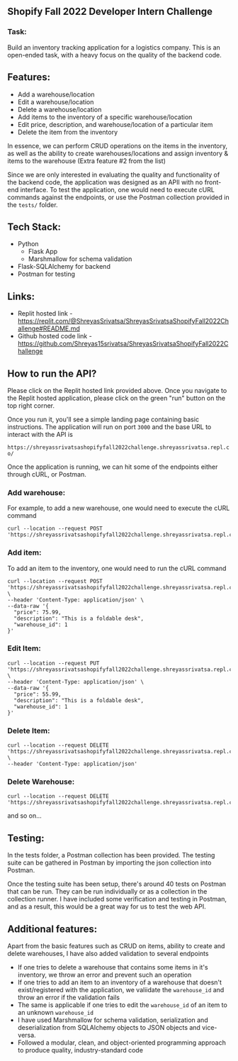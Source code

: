 ## Shopify Fall 2022 Developer Intern Challenge

### Task:
Build an inventory tracking application for a logistics company. This is an open-ended task, with a heavy focus on the quality of the backend code. 

## Features:
* Add a warehouse/location
* Edit a warehouse/location
* Delete a warehouse/location
* Add items to the inventory of a specific warehouse/location
* Edit price, description, and warehouse/location of a particular item
* Delete the item from the inventory

In essence, we can perform CRUD operations on the items in the inventory, as well as the ability to create warehouses/locations and assign inventory & items to the warehouse (Extra feature #2 from the list)


Since we are only interested in evaluating the quality and functionality of the backend code, the application was designed as an APIl with no front-end interface. To test the application, one would need to execute cURL commands against the endpoints, or use the Postman collection provided in the `tests/` folder. 

## Tech Stack:
* Python
  * Flask App
  * Marshmallow for schema validation
* Flask-SQLAlchemy for backend
* Postman for testing

## Links:
* Replit hosted link - https://replit.com/@ShreyasSrivatsa/ShreyasSrivatsaShopifyFall2022Challenge#README.md
* Github hosted code link - https://github.com/Shreyas15srivatsa/ShreyasSrivatsaShopifyFall2022Challenge

## How to run the API?
Please click on the Replit hosted link provided above. Once you navigate to the Replit hosted application, please click on the green "run" button on the top right corner. 

Once you run it, you'll see a simple landing page containing basic instructions. The application will run on port `3000` and the base URL to interact with the API is 

``` https://shreyassrivatsashopifyfall2022challenge.shreyassrivatsa.repl.co/ ```

Once the application is running, we can hit some of the endpoints either through cURL, or Postman. 


### Add warehouse:
For example, to add a new warehouse, one would need to execute the cURL command 

``` 
curl --location --request POST 'https://shreyassrivatsashopifyfall2022challenge.shreyassrivatsa.repl.co/warehouse/warehouse_1'
```

### Add item:

To add an item to the inventory, one would need to run the cURL command 

```
curl --location --request POST 'https://shreyassrivatsashopifyfall2022challenge.shreyassrivatsa.repl.co/item/desk' \
--header 'Content-Type: application/json' \
--data-raw '{
  "price": 75.99,
  "description": "This is a foldable desk",
  "warehouse_id": 1
}' 
```

### Edit Item:

```
curl --location --request PUT 'https://shreyassrivatsashopifyfall2022challenge.shreyassrivatsa.repl.co/item/desk' \
--header 'Content-Type: application/json' \
--data-raw '{
  "price": 55.99,
  "description": "This is a foldable desk",
  "warehouse_id": 1
}'
```
### Delete Item:

```
curl --location --request DELETE 'https://shreyassrivatsashopifyfall2022challenge.shreyassrivatsa.repl.co/item/desk' \
--header 'Content-Type: application/json'
```

### Delete Warehouse:

```
curl --location --request DELETE 'https://shreyassrivatsashopifyfall2022challenge.shreyassrivatsa.repl.co/warehouse/warehouse_1'
```

and so on... 

## Testing:
In the tests folder, a Postman collection has been provided. The testing suite can be gathered in Postman by importing the json collection into Postman. 

Once the testing suite has been setup, there's around 40 tests on Postman that can be run. They can be run individually or as a collection in the collection runner. I have included some verification and testing in Postman, and as a result, this would be a great way for us to test the web API. 

## Additional features:
Apart from the basic features such as CRUD on items, ability to create and delete warehouses, I have also added validation to several endpoints

* If one tries to delete a warehouse that contains some items in it's inventory, we throw an error and prevent such an operation
* If one tries to add an item to an inventory of a warehouse that doesn't exist/registered with the application, we valiidate the `warehouse_id` and throw an error if the validation fails
* The same is applicable if one tries to edit the `warehouse_id` of an item to an unknown `warehouse_id`
* I have used Marshmallow for schema validation, serialization and deserialization from SQLAlchemy objects to JSON objects and vice-versa.
* Followed a modular, clean, and object-oriented programming approach to produce quality, industry-standard code
